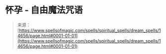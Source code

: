 <!--yml

category: 未分类

date: 2024-06-12 18:53:38

-->

# 怀孕 - 自由魔法咒语

> 来源：[https://www.spellsofmagic.com/spells/spiritual_spells/dream_spells/14656/page.html#0001-01-01](https://www.spellsofmagic.com/spells/spiritual_spells/dream_spells/14656/page.html#0001-01-01)
